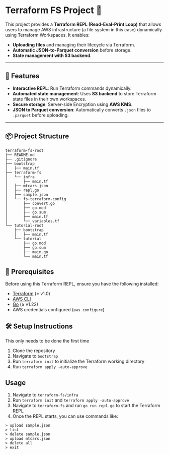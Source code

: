 # Terraform FS Project 🚀

This project provides a **Terraform REPL (Read-Eval-Print Loop)** that allows users to manage AWS infrastructure (a file system in this case) dynamically using Terraform Workspaces. It enables:
- **Uploading files** and managing their lifecycle via Terraform.
- **Automatic JSON-to-Parquet conversion** before storage.
- **State management with S3 backend**.

---

## 🚀 Features
- **Interactive REPL**: Run Terraform commands dynamically.
- **Automated state management**: Uses **S3 backend** to store Terraform state files in their own workspaces.
- **Secure storage**: Server-side Encryption using **AWS KMS**.
- **JSON to Parquet conversion**: Automatically converts `.json` files to `.parquet` before uploading.

---

## 📦 Project Structure

```
terraform-fs-root
├── README.md
├── .gitignore
├── bootstrap
│   ├── main.tf
├── terraform-fs
│   └── infra
│       ├── main.tf
│   ├── mtcars.json
│   ├── repl.go
│   ├── sample.json
│   └── fs-terraform-config
│       ├── convert.go
│       ├── go.mod
│       ├── go.sum
│       ├── main.tf
│       └── variables.tf
└── tutorial-root
    ├── bootstrap
    │   ├── main.tf
    └── tutorial
        ├── go.mod
        ├── go.sum
        ├── main.go
        └── main.tf
```

## 🔧 Prerequisites
Before using this Terraform REPL, ensure you have the following installed:
- [Terraform](https://developer.hashicorp.com/terraform/downloads) (≥ v1.0)
- [AWS CLI](https://docs.aws.amazon.com/cli/latest/userguide/install-cliv2.html)
- [Go](https://go.dev/doc/install) (≥ v1.22)
- AWS credentials configured (`aws configure`)

## 🛠️ Setup Instructions
This only needs to be done the first time
1. Clone the repository
2. Navigate to `bootstrap`
3. Run `terraform init` to initialize the Terraform working directory
4. Run `terraform apply -auto-approve`

## Usage
1. Navigate to `terraform-fs/infra`
2. Run `terraform init` and `terraform apply -auto-approve`
3. Navigate to `terraform-fs` and run `go run repl.go` to start the Terraform REPL
4. Once the REPL starts, you can use commands like:
```
> upload sample.json
> list
> delete sample.json
> upload mtcars.json
> delete all
> exit
```
